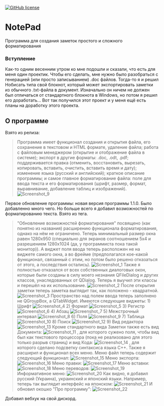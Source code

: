 [![GitHub license](https://img.shields.io/github/license/Nakama3942/NotePad)](https://github.com/Nakama3942/NotePad/blob/main/LICENSE)

# NotePad
Программа для создания заметок простого и сложного форматирования

### Вступление
Как-то одним весенним утром ко мне подошли и сказали, что есть для меня один проектик. Чтобы его сделать, мне нужно было разобраться с генерацией (или просто записыванием) .doc файлов. Тогда-то я и решил Нобисать типа свой блокнот, который может экспортировать заметки из обычного .txt-файла в документ. Изначально он ничем не должен был отличаться от стандартного блокнота в Windows, но потом я решил его доработать... Вот так получился этот проект и у меня ещё есть планы на доработку этого проекта.

## О программе
Взято из релиза:
> Программа имеет функционал создания и открытия файла, его сохранение в текстовом и HTML формате, удаление файла; работа с файловым менеджером (открытие и отображение файла в системе); экспорт в другие форматы: .doc, .odt, .pdf; поддерживается правка (отменить, восстановить, вырезать, копировать, вставить, очистить, вставить время и дату); изменение языка (русский и английский); краткое описание программы; и самое главное форматирование файла: поле для ввода текста и его форматирования (шрифт, размер, формат, выравнивание, добавление таблиц и изображений). ![Screenshot_9](https://user-images.githubusercontent.com/73797846/122767275-27913380-d2ab-11eb-9398-c1910cf4c515.png)

Первое обновление программы: новая версия программы 1.1.0. Было добавленно много чего. Но больше всего я добавил возможностей по форматированию текста. Взято из тега.
> "Обновление возможностей форматирования" посвящено (как понятно из названия) расширению функционала форматирования, однако на нём не ограничено.
Теперь минимальный размер окна равен 1280x950 (специально для экранов соотношением 5x4 и разрешением 1280x1024 (да, у программиста пока такой монитор)). А виджет поля ввода теперь расположен не на виджете самого окна, а во фрейме (предполагался кое-какой функционал, связанный с этим, но потом было решено отказаться от этого, а последствия остались). ![Screenshot_1](https://user-images.githubusercontent.com/73797846/124609545-62cd5e00-de78-11eb-9276-1e503fd0fadb.png) Также я полностью отказался от всех собственных диалоговых окон, которые были созданы в силу моего незнания QFileDialog и других классов, унаследованных от QDialog. Теперь я выучил эти классы и перешёл на их использование. ![Screenshot_2](https://user-images.githubusercontent.com/73797846/124609850-aaec8080-de78-11eb-9152-76e171e2f54e.png) После открытия заметки теперь заметка выглядит так, как положено - квадратной. ![Screenshot_3](https://user-images.githubusercontent.com/73797846/124609952-c3f53180-de78-11eb-9e65-3baea4391119.png) Пространство над полем ввода теперь заполнено не QGroupBox, а QTabWidget. Имеются следующие виджеты: 1) Шрифт ![Screenshot_4](https://user-images.githubusercontent.com/73797846/124610221-fbfc7480-de78-11eb-8236-5ebaf6c7aaa7.png) 2) Формат ![Screenshot_5](https://user-images.githubusercontent.com/73797846/124610292-0f0f4480-de79-11eb-9d0b-04a72d6daf57.png) 3) Регистр ![Screenshot_6](https://user-images.githubusercontent.com/73797846/124610363-1b939d00-de79-11eb-9635-ae5e8b15d43d.png) 4) Абзац ![Screenshot_7](https://user-images.githubusercontent.com/73797846/124610413-277f5f00-de79-11eb-968a-fe5f086bc172.png) 5) Межстрочный интервал ![Screenshot_8](https://user-images.githubusercontent.com/73797846/124610474-382fd500-de79-11eb-80b3-24355c0c4349.png) 6) Поля ![Screenshot_9](https://user-images.githubusercontent.com/73797846/124610513-4120a680-de79-11eb-889e-6ec5b8818fbb.png) 7) Таблица ![Screenshot_10](https://user-images.githubusercontent.com/73797846/124610557-4aaa0e80-de79-11eb-8c78-bf0a3ea769d6.png) 8) Поиск ![Screenshot_12](https://user-images.githubusercontent.com/73797846/124610646-5c8bb180-de79-11eb-94d6-12e78a389816.png) 9) Вид редактора ![Screenshot_13](https://user-images.githubusercontent.com/73797846/124610792-77f6bc80-de79-11eb-8d92-ac245ab282e7.png) Кроме стандартного вида Заметки также есть вид Документа: ![Screenshot_11](https://user-images.githubusercontent.com/73797846/124610990-b12f2c80-de79-11eb-9f7a-1aac4fcd6a4e.png) , для которого сужено поля, чтобы вид был как текстового процессора (пока не реализовано для этого только разрыв страниц) и вид Кода: ![Screenshot_14](https://user-images.githubusercontent.com/73797846/124611050-c1470c00-de79-11eb-8df6-abf7ff153b66.png) , для которого сделано подсветку синтаксиса языка С++. Также я расширил и функционал всех меню. Меню файл теперь содержит следующий функционал: ![Screenshot_15](https://user-images.githubusercontent.com/73797846/124611404-171bb400-de7a-11eb-80c9-d0d7da0916e7.png) Меню экспорта: ![Screenshot_16](https://user-images.githubusercontent.com/73797846/124611484-28fd5700-de7a-11eb-8364-906bfd78dcf0.png) Меню правки: ![Screenshot_17](https://user-images.githubusercontent.com/73797846/124611526-331f5580-de7a-11eb-8ad9-6cc4fe8a2f88.png) Меню вставки: ![Screenshot_18](https://user-images.githubusercontent.com/73797846/124611573-3e728100-de7a-11eb-9ac4-3f19db221845.png) Меню переводов: ![Screenshot_19](https://user-images.githubusercontent.com/73797846/124611653-4e8a6080-de7a-11eb-88d3-02564a575548.png) Информативное меню: ![Screenshot_20](https://user-images.githubusercontent.com/73797846/124611692-59dd8c00-de7a-11eb-9585-d4783b769b15.png) Как видно, я добавил русский (Украина), украинский и японский языки. Например, теперь так выглядит интерфейс на японском: ![Screenshot_21](https://user-images.githubusercontent.com/73797846/124611845-842f4980-de7a-11eb-90b6-a484c852a114.png) И обновил окошко "Про программу": ![Screenshot_22](https://user-images.githubusercontent.com/73797846/124612063-b04aca80-de7a-11eb-884e-50e1ac9c8e03.png)

Добавил вебхук на свой дискорд.
